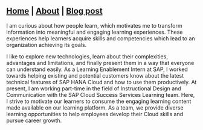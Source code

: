 ## [Home](/README.md) | [About](/docs/About.md) | [Blog post](/docs/Blogpost/README.md)

I am curious about how people learn, which motivates me to transform information into meaningful and engaging learning experiences. These experiences help learners acquire skills and competencies which lead to an organization achieving its goals.

I like to explore new technologies, learn about their complexities, advantages and limitations, and finally present them in a way that everyone can understand easily. As a Learning Enablement Intern at SAP, I worked towards helping existing and potential customers know about the latest technical features of SAP HANA Cloud and how to use them productively. At present, I am working part-time in the field of Instructional Design and Communication with the SAP Cloud Success Services Learning team. Here, I strive to motivate our learners to consume the engaging learning content made available on our learning platform. As a team, we provide diverse learning opportunities to help employees develop their Cloud skills and pursue career growth.
